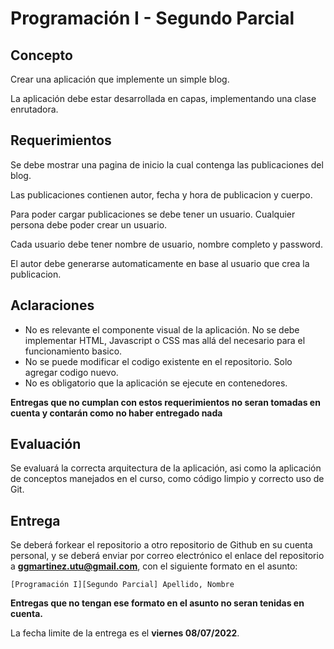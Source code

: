 # Programación I - Segundo Parcial

## Concepto
Crear una aplicación que implemente un simple blog.
 
La aplicación debe estar desarrollada en capas, implementando una clase enrutadora. 

## Requerimientos

Se debe mostrar una pagina de inicio la cual contenga las publicaciones del blog.

Las publicaciones contienen autor, fecha y hora de publicacion y cuerpo.

Para poder cargar publicaciones se debe tener un usuario. Cualquier persona debe poder crear un usuario.

Cada usuario debe tener nombre de usuario, nombre completo y password.

El autor debe generarse automaticamente en base al usuario que crea la publicacion.

## Aclaraciones
* No es relevante el componente visual de la aplicación. No se debe implementar HTML, Javascript o CSS mas allá del necesario para el funcionamiento basico.
* No se puede modificar el codigo existente en el repositorio. Solo agregar codigo nuevo.
* No es obligatorio que la aplicación se ejecute en contenedores. 

**Entregas que no cumplan con estos requerimientos no seran tomadas en cuenta y contarán como no haber entregado nada**

## Evaluación
Se evaluará la correcta arquitectura de la aplicación, asi como la aplicación de conceptos manejados en el curso, como código limpio y correcto uso de Git.

## Entrega

Se deberá forkear el repositorio a otro repositorio de Github en su cuenta personal, y se deberá enviar por correo electrónico el enlace del repositorio a **ggmartinez.utu@gmail.com**, con el siguiente formato en el asunto:

`[Programación I][Segundo Parcial] Apellido, Nombre`

**Entregas que no tengan ese formato en el asunto no seran tenidas en cuenta.**

La fecha limite de la entrega es el **viernes 08/07/2022**.



